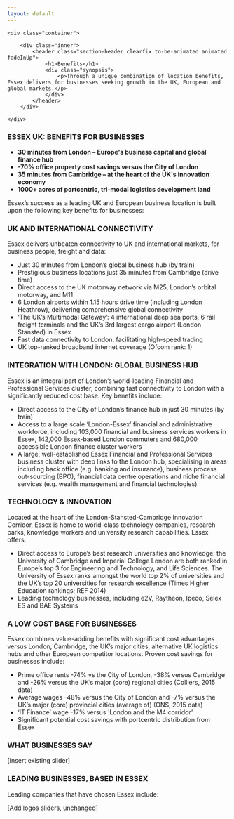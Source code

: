 ```yaml
---
layout: default
---
```


<section class="container-full-width container-subpage-hero dark" style="background-image: url('http://investessex.co.uk/uploads/headers/BenefitsOverlay_LondonSkyline_1980x600_30pc.jpg');">
                
    <div class="container">           
             
        <div class="inner">     
            <header class="section-header clearfix to-be-animated animated fadeInUp">
                <h1>Benefits</h1>
                <div class="synopsis">
					<p>Through a unique combination of location benefits, Essex delivers for businesses seeking growth in the UK, European and global markets.</p>
                </div>
            </header> 
        </div>
        
    </div>

</section>

### ESSEX UK: BENEFITS FOR BUSINESSES

 - **30 minutes from London – Europe's business capital and global finance hub**
 - **-70% office property cost savings versus the City of London**
 - **35 minutes from Cambridge – at the heart of the UK's innovation economy**
 - **1000+ acres of portcentric, tri-modal logistics development land**

Essex’s success as a leading UK and European business location is built upon the following key benefits for businesses:

### UK AND INTERNATIONAL CONNECTIVITY

Essex delivers unbeaten connectivity to UK and international markets, for business people, freight and data:

 - Just 30 minutes from London’s global business hub (by train)
 - Prestigious business locations just 35 minutes from Cambridge (drive time)
 - Direct access to the UK motorway network via M25, London’s orbital motorway, and M11 
 - 6 London airports within 1.15 hours drive time (including London Heathrow), delivering comprehensive global connectivity
 - ‘The UK’s Multimodal Gateway’: 4 international deep sea ports, 6 rail freight terminals and the UK’s 3rd largest cargo airport (London Stansted) in Essex
 - Fast data connectivity to London, facilitating high-speed trading
 - UK top-ranked broadband internet coverage (Ofcom rank: 1)

### INTEGRATION WITH LONDON: GLOBAL BUSINESS HUB

Essex is an integral part of London’s world-leading Financial and Professional Services cluster, combining fast connectivity to London with a significantly reduced cost base. Key benefits include:

 - Direct access to the City of London’s finance hub in just 30 minutes (by train)
 - Access to a large scale ‘London-Essex’ financial and administrative workforce, including 103,000 financial and business services workers in Essex, 142,000 Essex-based London commuters and 680,000 accessible London finance cluster workers
 - A large, well-established Essex Financial and Professional Services business cluster with deep links to the London hub, specialising in areas including back office (e.g. banking and insurance), business process out-sourcing (BPO), financial data centre operations and niche financial services (e.g. wealth management and financial technologies)

### TECHNOLOGY & INNOVATION

Located at the heart of the London-Stansted-Cambridge Innovation Corridor, Essex is home to world-class technology companies, research parks, knowledge workers and university research capabilities. Essex offers:

 - Direct access to Europe’s best research universities and knowledge: the University of Cambridge and Imperial College London are both ranked in Europe’s top 3 for Engineering and Technology, and Life Sciences. The University of Essex ranks amongst the world top 2% of universities and the UK’s top 20 universities for research excellence (Times Higher Education rankings; REF 2014)
 - Leading technology businesses, including e2V, Raytheon, Ipeco, Selex ES and BAE Systems

### A LOW COST BASE FOR BUSINESSES

Essex combines value-adding benefits with significant cost advantages versus London, Cambridge, the UK’s major cities, alternative UK logistics hubs and other European competitor locations. Proven cost savings for businesses include:

 - Prime office rents -74% vs the City of London, -38% versus Cambridge and -26% versus the UK’s major (core) regional cities (Colliers, 2015 data)
 - Average wages -48% versus the City of London and -7% versus the UK’s major (core) provincial cities (average of) (ONS, 2015 data)
 - ‘IT Finance’ wage -17% versus 'London and the M4 corridor’
 - Significant potential cost savings with portcentric distribution from Essex

### WHAT BUSINESSES SAY

[Insert existing slider]

### LEADING BUSINESSES, BASED IN ESSEX

Leading companies that have chosen Essex include:

[Add logos sliders, unchanged]